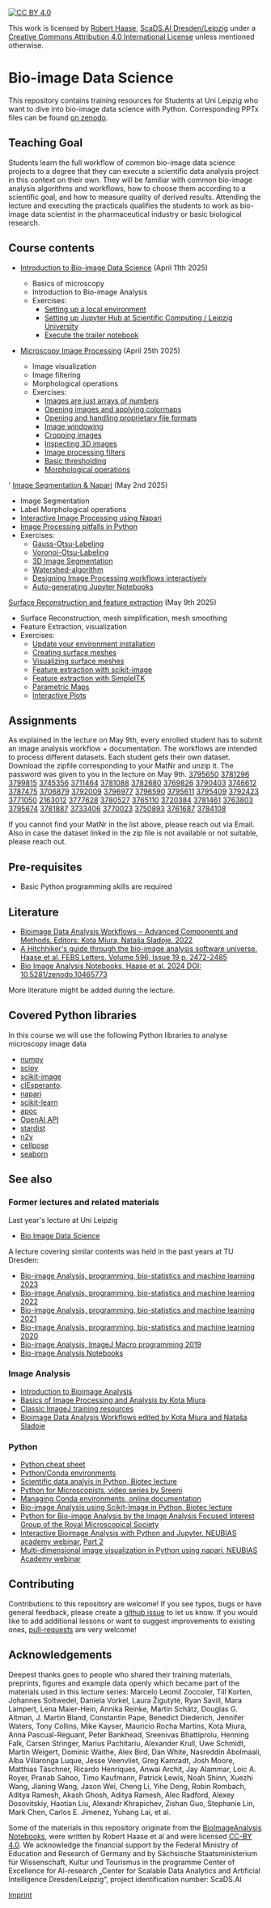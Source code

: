 [![CC BY 4.0][cc-by-shield]][cc-by]

This work is licensed by [Robert Haase](https://haesleinhuepf.github.io), [ScaDS.AI Dresden/Leipzig](http://scads.ai/) under a
[Creative Commons Attribution 4.0 International License][cc-by] unless mentioned otherwise.

[cc-by]: http://creativecommons.org/licenses/by/4.0/
[cc-by-image]: https://i.creativecommons.org/l/by/4.0/88x31.png
[cc-by-shield]: https://img.shields.io/badge/License-CC%20BY%204.0-lightgrey.svg

# Bio-image Data Science

This repository contains training resources for Students at Uni Leipzig who want to dive into bio-image data science with Python. 
Corresponding PPTx files can be found [on zenodo](https://doi.org/10.5281/zenodo.15182562).

## Teaching Goal

Students learn the full workflow of common bio-image data
science projects to a degree that they can execute a scientific
data analysis project in this context on their own. They will be
familiar with common bio-image analysis algorithms and
workflows, how to choose them according to a scientific goal,
and how to measure quality of derived results. Attending the
lecture and executing the practicals qualifies the students to
work as bio-image data scientist in the pharmaceutical industry
or basic biological research.

## Course contents

* [Introduction to Bio-image Data Science](01_Introduction_BIDS_2025.pdf) (April 11th 2025)
  * Basics of microscopy
  * Introduction to Bio-image Analysis
  * Exercises:
    * [Setting up a local environment](01a_setting_up_local_environment/readme.md)
    * [Setting up Jupyter Hub at Scientific Computing / Leipzig University](01b_setting_up_sc_ulei_environment/readme.md)
    * [Execute the trailer notebook](01c_testing_environment/trailer.ipynb)

* [Microscopy Image Processing](02_Image_Processing.pdf") (April 25th 2025)
  * Image visualization
  * Image filtering
  * Morphological operations
  * Exercises:
    * [Images are just arrays of numbers](02a_image_processing/01_images_as_arrays.ipynb)
    * [Opening images and applying colormaps](02a_image_processing/02_opening_visualizing_images.ipynb)
    * [Opening and handling proprietary file formats](02a_image_processing/03_opening_images_using_aicsimageio.ipynb)
    * [Image windowing](02a_image_processing/04_Brightness_and_Contrast.ipynb)
    * [Cropping images](02a_image_processing/05_Cropping_images.ipynb)
    * [Inspecting 3D images](02a_image_processing/06_inspecting_3d_images.ipynb)
    * [Image processing filters](02a_image_processing/07_image_processing_filters.ipynb)
    * [Basic thresholding](02a_image_processing/08_basic_thresholding.ipynb)
    * [Morphological operations](02a_image_processing/09_binary_mask_refinement.ipynb)

' [Image Segmentation & Napari](03_Image_segmentation.pdf) (May 2nd 2025)
  * Image Segmentation
  * Label Morphological operations
  * [Interactive Image Processing using Napari](03b_napari_notebooks/napari_intro.ipynb)
  * [Image Processing pitfalls in Python](03a_image_segmentation/pitfals.ipynb)
  * Exercises:
    * [Gauss-Otsu-Labeling](03a_image_segmentation/09_gauss_otsu_labeling.ipynb)
    * [Voronoi-Otsu-Labeling](03a_image_segmentation/11_voronoi_otsu_labeling.ipynb)
    * [3D Image Segmentation](03a_image_segmentation/12_Segmentation_3D.ipynb)
    * [Watershed-algorithm](03a_image_segmentation/13_watershed.ipynb)
    * [Designing Image Processing workflows interactively](03b_napari_notebooks/napari-assistant.md)
    * [Auto-generating Jupyter Notebooks](03b_napari_notebooks/notebook_export.md)

  [Surface Reconstruction and feature extraction](04_Surface_Reconstruction_Feature_Extraction.pdf) (May 9th 2025)
  * Surface Reconstruction, mesh simplification, mesh smoothing
  * Feature Extraction, visualization
  * Exercises:
    * [Update your environment installation](04a_surface_reconstruction/readme.md)
    * [Creating surface meshes](04a_surface_reconstruction/creating_surfaces.ipynb)
    * [Visualizing surface meshes](04a_surface_reconstruction/visualizing_surfaces.ipynb)
    * [Feature extraction with scikit-image](04b_feature_extraction/01_feature_extraction_with_scikit_image.ipynb)
    * [Feature extraction with SimpleITK](04b_feature_extraction/03_feature_extraction_with_simpleitk.ipynb)
    * [Parametric Maps](04b_feature_extraction/05_parametric_maps.ipynb)
    * [Interactive Plots](04b_feature_extraction/06_interactive_plots.ipynb)

## Assignments

As explained in the lecture on May 9th, every enrolled student has to submit an image analysis workflow + documentation. The workflows are intended to process different datasets. Each student gets their own dataset. Download the zipfile corresponding to your MatNr and unzip it. The password was given to you in the lecture on May 9th.
[3795650](assignments/3795650.zip)
[3781296](assignments/3781296.zip)
[3799815](assignments/3799815.zip)
[3745356](assignments/3745356.zip)
[3711464](assignments/3711464.zip)
[3781088](assignments/3781088.zip)
[3782680](assignments/3782680.zip)
[3769826](assignments/3769826.zip)
[3790403](assignments/3790403.zip)
[3746612](assignments/3746612.zip)
[3787475](assignments/3787475.zip)
[3706879](assignments/3706879.zip)
[3792009](assignments/3792009.zip)
[3796977](assignments/3796977.zip)
[3796590](assignments/3796590.zip)
[3795611](assignments/3795611.zip)
[3795409](assignments/3795409.zip)
[3792423](assignments/3792423.zip)
[3771050](assignments/3771050.zip)
[2163012](assignments/2163012.zip)
[3777628](assignments/3777628.zip)
[3780527](assignments/3780527.zip)
[3765110](assignments/3765110.zip)
[3720384](assignments/3720384.zip)
[3781461](assignments/3781461.zip)
[3763803](assignments/3763803.zip)
[3795674](assignments/3795674.zip)
[3781887](assignments/3781887.zip)
[3733406](assignments/3733406.zip)
[3770023](assignments/3770023.zip)
[3750893](assignments/3750893.zip)
[3761687](assignments/3761687.zip)
[3784108](assignments/3784108.zip)

If you cannot find your MatNr in the list above, please reach out via Email. Also in case the dataset linked in the zip file is not available or not suitable, please reach out.


## Pre-requisites
* Basic Python programming skills are required

## Literature
* [Bioimage Data Analysis Workflows ‒ Advanced Components and Methods. Editors: Kota Miura, Nataša Sladoje. 2022](https://link.springer.com/book/10.1007/978-3-030-76394-7)
* [A Hitchhiker's guide through the bio-image analysis software universe. Haase et al. FEBS Letters. Volume 596, Issue 19 p. 2472-2485](https://febs.onlinelibrary.wiley.com/doi/full/10.1002/1873-3468.14451)
* [Bio Image Analysis Notebooks, Haase et al. 2024 DOI: 10.5281/zenodo.10465773](https://haesleinhuepf.github.io/BioImageAnalysisNotebooks/)

More literature might be added during the lecture.

## Covered Python libraries
In this course we will use the following Python libraries to analyse microscopy image data
* [numpy](https://numpy.org)
* [scipy](https://www.scipy.org/)
* [scikit-image](https://scikit-image.org/)
* [clEsperanto](https://github.com/clEsperanto/pyclesperanto_prototype).
* [napari](https://napari.org)
* [scikit-learn](https://scikit-learn.org/)
* [apoc](https://github.com/haesleinhuepf/apoc)
* [OpenAI API](https://openai.com/blog/openai-api)
* [stardist](https://github.com/stardist/stardist)
* [n2v](https://github.com/juglab/n2v)
* [cellpose](https://github.com/MouseLand/cellpose)
* [seaborn](https://seaborn.pydata.org/)

## See also

### Former lectures and related materials

Last year's lecture at Uni Leipzig
* [Bio Image Data Science](https://github.com/ScaDS/BIDS-lecture-2024)

A lecture covering similar contents was held in the past years at TU Dresden:
* [Bio-image Analysis, programming, bio-statistics and machine learning 2023](https://github.com/BiAPoL/Bio-image_Analysis_with_Python/tree/51aabbeb269c9ad1a88fdef1ff9ff9cb69bf93e0)
* [Bio-image Analysis, programming, bio-statistics and machine learning 2022](https://github.com/BiAPoL/Bio-image_Analysis_with_Python/tree/035bb75d90444f14ef21876bf3fdf9e53417f87b)
* [Bio-image Analysis, programming, bio-statistics and machine learning 2021](https://github.com/BiAPoL/Bio-image_Analysis_with_Python/tree/a62070dee408814cee4258758f5187f135774519)
* [Bio-image Analysis, programming, bio-statistics and machine learning 2020](https://git.mpi-cbg.de/rhaase/lecture_applied_bioimage_analysis_2020)
* [Bio-image Analysis, ImageJ Macro programming 2019](https://git.mpi-cbg.de/rhaase/lecture_applied_bioimage_analysis)
* [Bio-image Analysis Notebooks](https://haesleinhuepf.github.io/BioImageAnalysisNotebooks/)

### Image Analysis
* [Introduction to Bioimage Analysis](https://bioimagebook.github.io/)
* [Basics of Image Processing and Analysis by Kota Miura](https://github.com/miura/ij_textbook1/raw/76b51338e1f006c580b6f0f5cfc48fe02fba38d7/CMCIBasicCourse201102Bib.pdf)
* [Classic ImageJ training resources](https://imagej.nih.gov/ij/docs/examples/index.html)
* [Bioimage Data Analysis Workflows edited by Kota Miura and Nataša Sladoje](https://link.springer.com/book/10.1007%2F978-3-030-22386-1)

### Python
* [Python cheat sheet](https://github.com/gto76/python-cheatsheet)
* [Python/Conda environments](https://mpicbg-scicomp.github.io/ipf_howtoguides/guides/Python_Conda_Environments)
* [Scientific data analyis in Python, Biotec lecture](https://youtu.be/MOEPe9TGBK0)
* [Python for Microscopists, video series by Sreeni](https://www.youtube.com/channel/UC34rW-HtPJulxr5wp2Xa04w)
* [Managing Conda environments, online documentation](https://docs.conda.io/projects/conda/en/latest/user-guide/tasks/manage-environments.html)
* [Bio-image Analysis using Scikit-Image in Python, Biotec lecture](https://youtu.be/FnvgepHDqRA)
* [Python for Bio-image Analysis by the Image Analysis Focused Interest Group of the Royal Microscopical Society](https://github.com/IAFIG-RMS/Python-for-Bioimage-Analysis)
* [Interactive Bioimage Analysis with Python and Jupyter, NEUBIAS academy webinar](https://youtu.be/2KF8vBrp3Zw), [Part 2](https://youtu.be/Y3pB3wnOivE)
* [Multi-dimensional image visualization in Python using napari, NEUBIAS Academy webinar](https://youtu.be/VgvDSq5aCDQ)

## Contributing
Contributions to this repository are welcome! If you see typos, bugs or have general feedback, please create a [github issue](https://github.com/ScaDS/BIDS-lecture-2024/issues) to let us know. 
If you would like to add additional lessons or want to suggest improvements to existing ones, [pull-requests](https://github.com/ScaDS/BIDS-lecture-2024/pulls) are very welcome!

## Acknowledgements
Deepest thanks goes to people who shared their training materials, preprints, figures and example data openly which became part of the materials used in this lecture series: Marcelo Leomil Zoccoler, Till Korten, Johannes Soltwedel, Daniela Vorkel, Laura Žigutytė, Ryan Savill, Mara Lampert, Lena Maier-Hein, Annika Reinke, Martin Schätz, Douglas G. Altman, J. Martin Bland, Constantin Pape, Benedict Diederich, Jennifer Waters, Tony Collins, Mike Kayser, Mauricio Rocha Martins, Kota Miura, Anna Pascual-Reguant, Peter Bankhead, Sreenivas Bhattiprolu, Henning Falk, Carsen Stringer, Marius Pachitariu, Alexander Krull, Uwe Schmidt, Martin Weigert, Dominic Waithe, Alex Bird, Dan White, Nasreddin Abolmaali, Alba Villaronga Luque, Jesse Veenvliet, Greg Kamradt, Josh Moore, Matthias Täschner, Ricardo Henriques, Anwai Archit, Jay Alammar, Loic A. Royer, Pranab Sahoo, Timo Kaufmann, Patrick Lewis, Noah Shinn, Xuezhi Wang, Jianing Wang, Jason Wei, Cheng Li, Yihe Deng, Robin Rombach, Aditya Ramesh, Akash Ghosh, Aditya Ramesh, Alec Radford, Alexey Dosovitskiy, Haotian Liu, Alexandr Khrapichev, Zishan Guo, Stephanie Lin, Mark Chen, Carlos E. Jimenez, Yuhang Lai, et al.


Some of the materials in this repository originate from the [BioImageAnalysis Notebooks](https://haesleinhuepf.github.io/BioImageAnalysisNotebooks/intro.html), were written by Robert Haase et al and were licensed [CC-BY 4.0](https://creativecommons.org/licenses/by/4.0/).
We acknowledge the financial support by the Federal Ministry of Education and Research of Germany and by Sächsische Staatsministerium für Wissenschaft, Kultur und Tourismus in the programme Center of Excellence for AI-research „Center for Scalable Data Analytics and Artificial Intelligence Dresden/Leipzig“, project identification number: ScaDS.AI

[Imprint](https://www.uni-leipzig.de/impressum)
